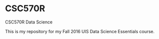 # CSC570R
CSC570R Data Science

This is my repository for my Fall 2016 UIS Data Science Essentials course.
